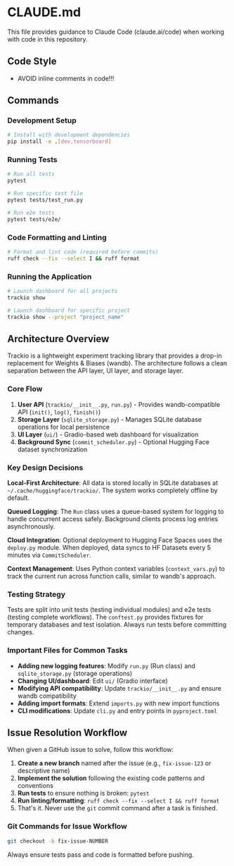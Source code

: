 # CLAUDE.md

This file provides guidance to Claude Code (claude.ai/code) when working with code in this repository.

## Code Style

- AVOID inline comments in code!!!

## Commands

### Development Setup
```bash
# Install with development dependencies
pip install -e .[dev,tensorboard]
```

### Running Tests
```bash
# Run all tests
pytest

# Run specific test file
pytest tests/test_run.py

# Run e2e tests
pytest tests/e2e/
```

### Code Formatting and Linting
```bash
# Format and lint code (required before commits)
ruff check --fix --select I && ruff format
```

### Running the Application
```bash
# Launch dashboard for all projects
trackio show

# Launch dashboard for specific project
trackio show --project "project_name"
```

## Architecture Overview

Trackio is a lightweight experiment tracking library that provides a drop-in replacement for Weights & Biases (wandb). The architecture follows a clean separation between the API layer, UI layer, and storage layer.

### Core Flow
1. **User API** (`trackio/__init__.py`, `run.py`) - Provides wandb-compatible API (`init()`, `log()`, `finish()`)
2. **Storage Layer** (`sqlite_storage.py`) - Manages SQLite database operations for local persistence
3. **UI Layer** (`ui/`) - Gradio-based web dashboard for visualization
4. **Background Sync** (`commit_scheduler.py`) - Optional Hugging Face dataset synchronization

### Key Design Decisions

**Local-First Architecture**: All data is stored locally in SQLite databases at `~/.cache/huggingface/trackio/`. The system works completely offline by default.

**Queued Logging**: The `Run` class uses a queue-based system for logging to handle concurrent access safely. Background clients process log entries asynchronously.

**Cloud Integration**: Optional deployment to Hugging Face Spaces uses the `deploy.py` module. When deployed, data syncs to HF Datasets every 5 minutes via `CommitScheduler`.

**Context Management**: Uses Python context variables (`context_vars.py`) to track the current run across function calls, similar to wandb's approach.

### Testing Strategy

Tests are split into unit tests (testing individual modules) and e2e tests (testing complete workflows). The `conftest.py` provides fixtures for temporary databases and test isolation. Always run tests before committing changes.

### Important Files for Common Tasks

- **Adding new logging features**: Modify `run.py` (Run class) and `sqlite_storage.py` (storage operations)
- **Changing UI/dashboard**: Edit `ui/` (Gradio interface)
- **Modifying API compatibility**: Update `trackio/__init__.py` and ensure wandb compatibility
- **Adding import formats**: Extend `imports.py` with new import functions
- **CLI modifications**: Update `cli.py` and entry points in `pyproject.toml`

## Issue Resolution Workflow

When given a GitHub issue to solve, follow this workflow:

1. **Create a new branch** named after the issue (e.g., `fix-issue-123` or descriptive name)
2. **Implement the solution** following the existing code patterns and conventions
3. **Run tests** to ensure nothing is broken: `pytest`
4. **Run linting/formatting**: `ruff check --fix --select I && ruff format`
5. That's it. Never use the `git` commit command after a task is finished.

### Git Commands for Issue Workflow
```bash
git checkout -b fix-issue-NUMBER
```

Always ensure tests pass and code is formatted before pushing.